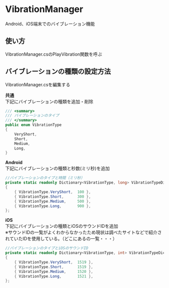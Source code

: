 # VibrationManager
Android、iOS端末でのバイブレーション機能  

## 使い方
VibrationManager.csのPlayVibration関数を呼ぶ    
  
## バイブレーションの種類の設定方法
VibrationManager.csを編集する    
      
**共通**  
下記にバイブレーションの種類を追加・削除
```cs
/// <summary>
/// バイブレーションのタイプ
/// </summary>
public enum VibrationType
{
    VeryShort,
    Short,
    Medium,
    Long,
}
```
    
**Android**  
下記にバイブレーションの種類と秒数(ミリ秒)を追加
```cs
//バイブレーションのタイプと時間（ミリ秒）
private static readonly Dictionary<VibrationType, long> VibrationTypeDic = new Dictionary<VibrationType, long>()
{
    { VibrationType.VeryShort,  100 },
    { VibrationType.Short,      300 },
    { VibrationType.Medium,     500 },
    { VibrationType.Long,       900 },
};

```
  
**iOS**  
下記にバイブレーションの種類とiOSのサウンドIDを追加  
※サウンドIDの一覧がよくわからなかったため現状は調べたサイトなどで紹介されていたIDを使用している。（どこにあるの一覧・・・）
```cs
//バイブレーションのタイプとiOSのサウンドID
private static readonly Dictionary<VibrationType, int> VibrationTypeDic = new Dictionary<VibrationType, int>()
{
    { VibrationType.VeryShort,  1519 },
    { VibrationType.Short,      1519 },
    { VibrationType.Medium,     1520 },
    { VibrationType.Long,       1521 },
};
```

